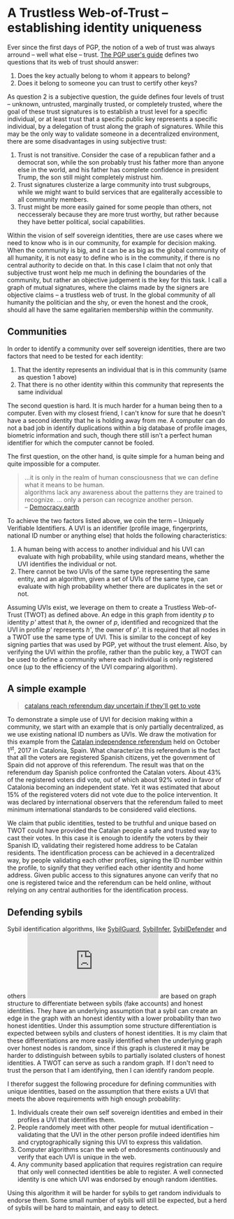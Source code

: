 # A Trustless Web-of-Trust &ndash; establishing identity uniqueness

Ever since the first days of PGP, the notion of a web of trust was always arround &ndash; well what else &ndash; trust. [The PGP user's guide](https://web.pa.msu.edu/reference/pgpdoc1.html) defines two questions that its web of trust should answer:
1. Does the key actually belong to whom it appears to belong?
2. Does it belong to someone you can trust to certify other keys?

As question 2 is a subjective question, the guide defines four levels of trust &ndash; unknown, untrusted, marginally trusted, or completely trusted, where the goal of these trust signatures is to establish a trust level for a specific individual, or at least trust that a specific public key represents a specific individual, by a delegation of trust along the graph of signatures. While this may be the only way to validate someone in a decentralized environment, there are some disadvantages in using subjective trust:
1. Trust is not transitive. Consider the case of a republican father and a democrat son, while the son probably trust his father more than anyone else in the world, and his father has complete confidence in president Trump, the son still might completely mistrust him.
2. Trust signatures clusterize a large community into trust subgroups, while we might want to build services that are egaliterally accessible to all community members.
3. Trust might be more easily gained for some people than others, not neccesseraly because they are more trust worthy, but rather because they have better political, social capabilities.

Within the vision of self sovereign identities, there are use cases where we need to know who is in our community, for example for decision making. When the community is big, and it can be as big as the global community of all humanity, it is not easy to define who is in the community, if there is no central authority to decide on that. In this case I claim that not only that subjective trust wont help me much in defining the boundaries of the community, but rather an objective judgement is the key for this task. I call a graph of mutual signatures, where the claims made by the signers are objective claims &ndash; a trustless web of trust. In the global community of all humanity the politician and the shy, or even the honest and the crook, should all have the same egalitarien membership within the community.

## Communities

In order to identify a community over self sovereign identities, there are two factors that need to be tested for each identity:
1. That the identity represents an individual that is in this community (same as question 1 above)
2. That there is no other identity within this community that represents the same individual

The second question is hard. It is much harder for a human being then to a computer. Even with my closest friend, I can't know for sure that he doesn't have a second identity that he is holding away from me. A computer can do not a bad job in identify duplications within a big database of profile images, biometric information and such, though there still isn't a perfect human identifier for which the computer cannot be fooled.

The first question, on the other hand, is quite simple for a human being and quite impossible for a computer.

> ...it is only in the realm of human consciousness that we can define what it means to be human.  
> algorithms lack any awareness about the patterns they are trained to recognize. ... only a person can recognize another person.  
> &ndash; [Democracy.earth](http://bit.ly/defpaper)

To achieve the two factors listed above, we coin the term &ndash; Uniquely Verifiable Identifiers. A UVI is an identifier (profile image, fingerprints, national ID number or anything else) that holds the following characteristics:
1. A human being with access to another individual and his UVI can evaluate with high probability, while using standard means, whether the UVI identifies the individual or not.
2. There cannot be two UVIs of the same type representing the same entity, and an algorithm, given a set of UVIs of the same type, can evaluate with high probability whether there are duplicates in the set or not.

Assuming UVIs exist, we leverage on them to create a Trustless Web-of-Trust (TWOT) as defined above. An edge in this graph from identity _p_ to identity _p'_ attest that _h_, the owner of _p_, identified and recognized that the UVI in profile _p'_ represents _h'_, the owner of _p'_. It is required that all nodes in a TWOT use the same type of UVI. This is similar to the concept of key signing parties that was used by PGP, yet without the trust element. Also, by verifying the UVI within the profile, rather than the public key, a TWOT can be used to define a community where each individual is only registered once (up to the efficiency of the UVI comparing algorithm).

## A simple example

> [catalans reach referendum day uncertain if they'll get to vote](https://www.bloomberg.com/news/articles/2017-09-30/catalans-reach-referendum-day-uncertain-if-they-ll-get-to-vote)

To demonstrate a simple use of UVI for decision making within a community, we start with an example that is only partially decentralized, as we use existing national ID numbers as UVIs. We draw the motivation for this example from the [Catalan independence referendum](https://en.wikipedia.org/wiki/Catalan_independence_referendum,_2017) held on October 1<sup>st</sup>, 2017 in Catalonia, Spain. What characterize this referendum is the fact that all the voters are registered Spanish citizens, yet the government of Spain did not approve of this referendum. The result was that on the referendum day Spanish police confronted the Catalan voters. About 43\% of the registered voters did vote, out of which about 92\% voted in favor of Catalonia becoming an independent state. Yet it was estimated that about 15\% of the registered voters did not vote due to the police intervention. It was declared by international observers that the referendum failed to meet minimum international standards to be considered valid elections.

We claim that public identities, tested to be truthful and unique based on TWOT could have provided the Catalan people a safe and trusted way to cast their votes. In this case it is enough to identify the voters by their Spanish ID, validating their registered home address to be Catalan residents. The identification process can be achieved in a decentralized way, by people validating each other profiles, signing the ID number within the profile, to signify that they verified each other identity and home address. Given public access to this signatures anyone can verify that no one is registered twice and the referendum can be held online, without relying on any central authorities for the identification process.

## Defending sybils

Sybil identification algorithms, like [SybilGuard](https://ieeexplore.ieee.org/document/4542826/), [SybilInfer](https://www.semanticscholar.org/paper/SybilInfer%3A-Detecting-Sybil-Nodes-using-Social-Danezis-Mittal/653fbfbad9d565dd5e5e0d48b6bb32dd02e8f157), [SybilDefender](https://ieeexplore.ieee.org/document/6195572/) and others ![warning](http://latex.codecogs.com/svg.latex?%5Ccolorbox%7Bred%7D%7B%28Caution%2C%20I%20need%20to%20verify%20my%20claims%20here%20and%20check%20that%20these%20links%20are%20relevant%29%7D) are based on graph structure to differentiate between sybils (fake accounts) and honest identities. They have an underlying assumption that a sybil can create an edge in the graph with an honest identity with a lower probability than two honest identities. Under this assumption some structure differentiation is expected between sybils and clusters of honest identities. It is my claim that these differentiations are more easily identified when the underlying graph over honest nodes is random, since if this graph is clustered it may be harder to ddistinguish between sybils to partially isolated clusters of honest identities. A TWOT can serve as such a random graph. If I don't need to trust the person that I am identifying, then I can identify random people.

I therefor suggest the following procedure for defining communities with unique identities, based on the assumption that there exists a UVI that meets the above requirements with high enough probability:
1. Individuals create their own self sovereign identities and embed in their profiles a UVI that identifies them.
2. People randomely meet with other people for mutual identification &ndash; validating that the UVI in the other person profile indeed identifies him and cryptographically signing this UVI to express this validation.
3. Computer algorithms scan the web of endoresments continuously and verify that each UVI is unique in the web.
4. Any community based application that requires registration can require that only well connected identities be able to register. A well connected identity is one which UVI was endorsed by enough random identities.

Using this algorithm it will be harder for sybils to get random individuals to endorse them. Some small number of sybils will still be expected, but a herd of sybils will be hard to maintain, and easy to detect.
